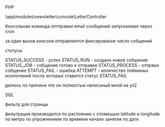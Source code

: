 PHP

\app\modules\newsletter\console\LetterController

Консольная команда оптправки email сообщений запускаемая через cron

за один вызов консоли отправляется фиксированое число собщений

статусы

STATUS_SUCCESS - успех
STATUS_RUN - создано новое собшение
STATUS_JOB - собщение готово к отправке
STATUS_PROCESS - отпрвка собщение
STATUS_FAIL - ошибка
ATTEMPT - количество пойманых исключений послу которых ставится статус STATUS_FAIL 

делюсь по причине что он полностью написаный мной на yii2

SQL 

фильтр для странцы 

фильтрация производится 
    по растоянию c спомошью latitude и longitude
    по метро
    по упрожнением
    по времени начало занятия
    по дате
    





